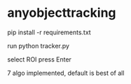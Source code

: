 # anyobjecttracking
pip install -r requirements.txt

run
python tracker.py

select ROI press Enter

7 algo implemented, default is best of all 
